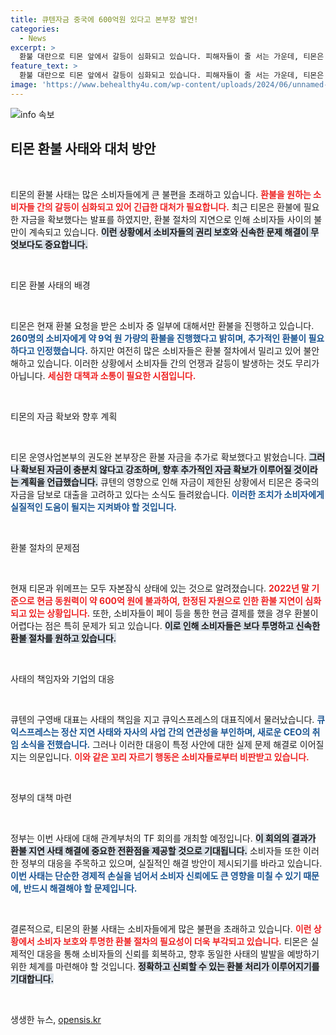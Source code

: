 ```yaml
---
title: 큐텐자금 중국에 600억원 있다고 본부장 발언!
categories:
  - News
excerpt: >
  환불 대란으로 티몬 앞에서 갈등이 심화되고 있습니다. 피해자들이 줄 서는 가운데, 티몬은 자금 확보를 발표했지만 환불은 아직 미비한 상황입니다. 급해진 소비자들은 대책 마련을 촉구하고 있습니다.
feature_text: >
  환불 대란으로 티몬 앞에서 갈등이 심화되고 있습니다. 피해자들이 줄 서는 가운데, 티몬은 자금 확보를 발표했지만 환불은 아직 미비한 상황입니다. 급해진 소비자들은 대책 마련을 촉구하고 있습니다.
image: 'https://www.behealthy4u.com/wp-content/uploads/2024/06/unnamed-file.png'
---
```


<p><img src="https://www.behealthy4u.com/wp-content/uploads/2024/06/unnamed-file.png" alt="info 속보" /></p>

<h2 data-ke-size="size26">티몬 환불 사태와 대처 방안</h2>

<p data-ke-size="size16">&nbsp;</p>

<p>티몬의 환불 사태는 많은 소비자들에게 큰 불편을 초래하고 있습니다. <b><span style="color: #ee2323;">환불을 원하는 소비자들 간의 갈등이 심화되고 있어 긴급한 대처가 필요합니다.</span></b> 최근 티몬은 환불에 필요한 자금을 확보했다는 발표를 하였지만, 환불 절차의 지연으로 인해 소비자들 사이의 불만이 계속되고 있습니다. <b><span style="background-color: #21538527;">이런 상황에서 소비자들의 권리 보호와 신속한 문제 해결이 무엇보다도 중요합니다.</span></b> </p>

<p data-ke-size="size16">&nbsp;</p>

<p>티몬 환불 사태의 배경</p>

<p data-ke-size="size16">&nbsp;</p>

<p>티몬은 현재 환불 요청을 받은 소비자 중 일부에 대해서만 환불을 진행하고 있습니다. <b><span style="color: #1a5490;">260명의 소비자에게 약 9억 원 가량의 환불을 진행했다고 밝히며, 추가적인 환불이 필요하다고 인정했습니다.</span></b> 하지만 여전히 많은 소비자들은 환불 절차에서 밀리고 있어 불안해하고 있습니다. 이러한 상황에서 소비자들 간의 언쟁과 갈등이 발생하는 것도 무리가 아닙니다. <b><span style="color: #ee2323;">세심한 대책과 소통이 필요한 시점입니다.</span></b></p>

<p data-ke-size="size16">&nbsp;</p>

<p>티몬의 자금 확보와 향후 계획</p>

<p data-ke-size="size16">&nbsp;</p>

<p>티몬 운영사업본부의 권도완 본부장은 환불 자금을 추가로 확보했다고 밝혔습니다. <b><span style="background-color: #21538527;">그러나 확보된 자금이 충분치 않다고 강조하며, 향후 추가적인 자금 확보가 이루어질 것이라는 계획을 언급했습니다.</span></b> 큐텐의 영향으로 인해 자금이 제한된 상황에서 티몬은 중국의 자금을 담보로 대출을 고려하고 있다는 소식도 들려왔습니다. <b><span style="color: #1a5490;">이러한 조치가 소비자에게 실질적인 도움이 될지는 지켜봐야 할 것입니다.</span></b></p>

<p data-ke-size="size16">&nbsp;</p>

<p>환불 절차의 문제점</p>

<p data-ke-size="size16">&nbsp;</p>

<p>현재 티몬과 위메프는 모두 자본잠식 상태에 있는 것으로 알려졌습니다. <b><span style="color: #ee2323;">2022년 말 기준으로 현금 동원력이 약 600억 원에 불과하여, 한정된 자원으로 인한 환불 지연이 심화되고 있는 상황입니다.</span></b> 또한, 소비자들이 페이 등을 통한 현금 결제를 했을 경우 환불이 어렵다는 점은 특히 문제가 되고 있습니다. <b><span style="background-color: #21538527;">이로 인해 소비자들은 보다 투명하고 신속한 환불 절차를 원하고 있습니다.</span></b></p>

<p data-ke-size="size16">&nbsp;</p>

<p>사태의 책임자와 기업의 대응</p>

<p data-ke-size="size16">&nbsp;</p>

<p>큐텐의 구영배 대표는 사태의 책임을 지고 큐익스프레스의 대표직에서 물러났습니다. <b><span style="color: #1a5490;">큐익스프레스는 정산 지연 사태와 자사의 사업 간의 연관성을 부인하며, 새로운 CEO의 취임 소식을 전했습니다.</span></b> 그러나 이러한 대응이 특정 사안에 대한 실제 문제 해결로 이어질지는 의문입니다. <b><span style="color: #ee2323;">이와 같은 꼬리 자르기 행동은 소비자들로부터 비판받고 있습니다.</span></b></p>

<p data-ke-size="size16">&nbsp;</p>

<p>정부의 대책 마련</p>

<p data-ke-size="size16">&nbsp;</p>

<p>정부는 이번 사태에 대해 관계부처의 TF 회의를 개최할 예정입니다. <b><span style="background-color: #21538527;">이 회의의 결과가 환불 지연 사태 해결에 중요한 전환점을 제공할 것으로 기대됩니다.</span></b> 소비자들 또한 이러한 정부의 대응을 주목하고 있으며, 실질적인 해결 방안이 제시되기를 바라고 있습니다. <b><span style="color: #1a5490;">이번 사태는 단순한 경제적 손실을 넘어서 소비자 신뢰에도 큰 영향을 미칠 수 있기 때문에, 반드시 해결해야 할 문제입니다.</span></b></p>

<p data-ke-size="size16">&nbsp;</p>

<p>결론적으로, 티몬의 환불 사태는 소비자들에게 많은 불편을 초래하고 있습니다. <b><span style="color: #ee2323;">이런 상황에서 소비자 보호와 투명한 환불 절차의 필요성이 더욱 부각되고 있습니다.</span></b> 티몬은 실제적인 대응을 통해 소비자들의 신뢰를 회복하고, 향후 동일한 사태의 발발을 예방하기 위한 체계를 마련해야 할 것입니다. <b><span style="background-color: #21538527;">정확하고 신뢰할 수 있는 환불 처리가 이루어지기를 기대합니다.</span></b></p>

<p data-ke-size="size16">&nbsp;</p>
생생한 뉴스, <a href="https://opensis.kr" rel="dofollow">opensis.kr</a>


